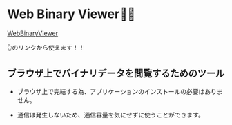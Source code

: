 # Web Binary Viewer💾👀

[WebBinaryViewer](https://tom-game-project.github.io/WebBinaryViewer/)

👆のリンクから使えます！！

## ブラウザ上でバイナリデータを閲覧するためのツール

- ブラウザ上で完結する為、アプリケーションのインストールの必要はありません。

- 通信は発生しないため、通信容量を気にせずに使うことができます。
